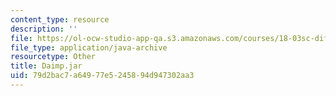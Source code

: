 ```yaml
---
content_type: resource
description: ''
file: https://ol-ocw-studio-app-qa.s3.amazonaws.com/courses/18-03sc-differential-equations-fall-2011/79d2bac7a64977e5245894d947302aa3_Daimp.jar
file_type: application/java-archive
resourcetype: Other
title: Daimp.jar
uid: 79d2bac7-a649-77e5-2458-94d947302aa3
---
```

